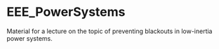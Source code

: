 # EEE_PowerSystems

Material for a lecture on the topic of preventing blackouts in low-inertia power systems.

